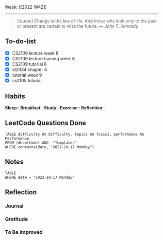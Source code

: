 Week: [[2022-W42]]
- - -
>[!quote]
> Change is the law of life. And those who look only to the past or present are certain to miss the future.
> — <cite>John F. Kennedy</cite>

## To-do-list
- [x] CS2109 lecture week 8
- [x] CS2109 lecture training week 8
- [x] CS2109 tutorial 6
- [x] st2334 chapter 4
- [x] tutorial week 9
- [x] cs2105 tutorial

## Habits
**Sleep**:: 
**Breakfast**::
**Study**:: 
**Exercise**:: 
**Reflection**:: 

## LeetCode Questions Done
```dataview
TABLE difficulty AS Difficulty, topics AS Topics, performance AS Performance
FROM (#LeetCode) AND -"Templates"
WHERE contains(date, "2022-10-17 Monday") 
```

## Notes
```dataview
TABLE
WHERE date = "2022-10-17 Monday"
```

## Reflection
### Journal
### Gratitude
### To Be Improved